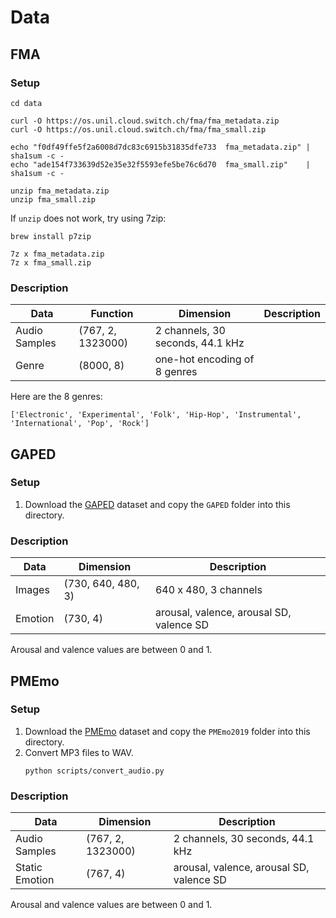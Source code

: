 # Data

## FMA

### Setup

```
cd data

curl -O https://os.unil.cloud.switch.ch/fma/fma_metadata.zip
curl -O https://os.unil.cloud.switch.ch/fma/fma_small.zip

echo "f0df49ffe5f2a6008d7dc83c6915b31835dfe733  fma_metadata.zip" | sha1sum -c -
echo "ade154f733639d52e35e32f5593efe5be76c6d70  fma_small.zip"    | sha1sum -c -

unzip fma_metadata.zip
unzip fma_small.zip
```

If `unzip` does not work, try using 7zip:
```
brew install p7zip

7z x fma_metadata.zip
7z x fma_small.zip
```

### Description

Data | Function | Dimension | Description
--- | --- | --- | ---
Audio Samples | (767, 2, 1323000) | 2 channels, 30 seconds, 44.1 kHz
Genre | (8000, 8) | one-hot encoding of 8 genres

Here are the 8 genres:
```
['Electronic', 'Experimental', 'Folk', 'Hip-Hop', 'Instrumental', 'International', 'Pop', 'Rock']
```

## GAPED

### Setup

1. Download the [GAPED](https://www.unige.ch/cisa/index.php/download_file/view/288/296/) dataset and copy the
  `GAPED` folder into this directory.

### Description

Data | Dimension | Description
--- | --- | ---
Images | (730, 640, 480, 3) | 640 x 480, 3 channels
Emotion | (730, 4) | arousal, valence, arousal SD, valence SD

Arousal and valence values are between 0 and 1.

## PMEmo

### Setup

1. Download the [PMEmo](https://drive.google.com/drive/folders/1qDk6hZDGVlVXgckjLq9LvXLZ9EgK9gw0) dataset and copy the
  `PMEmo2019` folder into this directory.
2. Convert MP3 files to WAV.
    ```
    python scripts/convert_audio.py
    ```

### Description

Data | Dimension | Description
--- | --- | ---
Audio Samples | (767, 2, 1323000) | 2 channels, 30 seconds, 44.1 kHz
Static Emotion | (767, 4) | arousal, valence, arousal SD, valence SD

Arousal and valence values are between 0 and 1.
